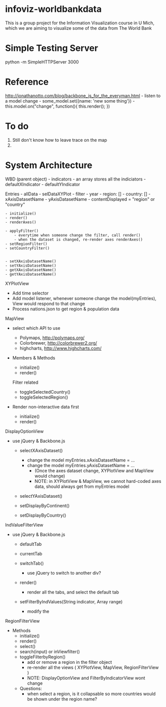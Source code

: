 infoviz-worldbankdata
=====================

This is a group project for the Information Visualization course in U Mich, which we are aiming to visualize some of the data from The World Bank

Simple Testing Server
=====================
python -m SimpleHTTPServer 3000

Reference
=========
http://jonathanotto.com/blog/backbone_js_for_the_everyman.html
	- listen to a model change
		- some_model.set({name: 'new some thing'})
		- this.model.on("change", function(){ this.render(); })

To do
=====
1. Still don't know how to leave trace on the map
2. 

System Architecture
===================
WBD (parent object)
	- indicators
		- an array stores all the indiciators
	- defaultXIndicator
	- defaultYIndicator

Entries
	- allData
	- selDataXYPlot
	- filter
		- year
		- region: []
		- country: []
	- xAxisDatasetName
	- yAxisDatasetName
	- contentDisplayed = "region" or "country"

	- initialize()
	- render()
	- renderAxes()

	- applyFilter()
		- everytime when someone change the filter, call render()
		- when the dataset is changed, re-render axes renderAxes()
	- setRegionFilter()
	- setCountryFilter()


	- setXAxisDatasetName()
	- setYAxisDatasetName()
	- getXAxisDatasetName()
	- getYAxisDatasetName()

XYPlotView
* Add time selector
* Add model listener, whenever someone change the model(myEntries), View would respond to that change
* Process nations.json to get region & population data

MapView
* select which API to use 
	- Polymaps, http://polymaps.org/
	- Colorbrewer, http://colorbrewer2.org/
	- highcharts, http://www.highcharts.com/

* Members & Methods
	- initialize()
	- render()

	Filter related 
	- toggleSelectedCountry() 
	- toggleSelectedRegion()


* Render non-interactive data first
	- initialize()
	- render()

DisplayOptionView
* use jQuery & Backbone.js
	- selectXAxisDataset()
		- change the model myEntries.xAxisDatasetName = ...
		- change the model myEntries.yAxisDatasetName = ...
			- (Once the axes dataset change, XYPlotView and MapView would change)
			- NOTE: in XYPlotView & MapView, we cannot hard-coded axes data, should always get from myEntries model

	- selectYAxisDataset()
	- setDisplayByContinent()
	- setDisplayByCountry()

IndValueFilterView
* use jQuery & Backbone.js
	- defaultTab
	- currentTab

	- switchTab()
		- use jQuery to switch to another div?
	- render()
		- render all the tabs, and select the default tab
	- setFilterByIndValues(String indicator, Array range)
		- modify the 

RegionFilterView
* Methods 
	- initialize()
	- render()
	- select()
	- search(input) or inViewfilter()
	- toggleFilterbyRegion()
		- add or remove a region in the filter object
		- re-render all the views ( XYPlotView, MapView, RegionFilterView )
		- NOTE: DisplayOptionView and FilterByIndicatorView wont change 
	- Questions:
		- when select a region, is it collapsable so more countries would be shown under the region name?








